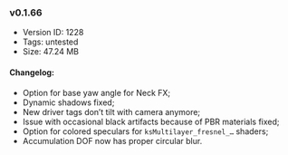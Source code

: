 ### v0.1.66

*   Version ID: 1228
*   Tags: untested
*   Size: 47.24 MB

#### Changelog:

*   Option for base yaw angle for Neck FX;
*   Dynamic shadows fixed;
*   New driver tags don’t tilt with camera anymore;
*   Issue with occasional black artifacts because of PBR materials fixed;
*   Option for colored speculars for `ksMultilayer_fresnel_…` shaders;
*   Accumulation DOF now has proper circular blur.
